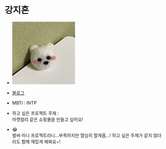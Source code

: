 # 강지흔

* <img src="img\pc.jpg" width="200" height="200"/>  

* [블로그](https://heueun.tistory.com/)

* MBTI : INTP 

* 하고 싶은 프로젝트 주제 :  
마켓컬리 같은 쇼핑몰을 만들고 싶어요! 


* 😂  
벌써 미니 프로젝트라니...부족하지만 열심히 할게욥...! 하고 싶은 주제가 같지 않더라도 함께 재밌게 해봐요~!  
 
